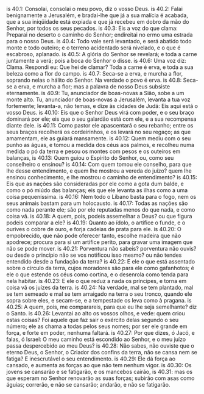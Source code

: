 is 40.1: Consolai, consolai o meu povo, diz o vosso Deus.
is 40.2: Falai benignamente a Jerusalém, e bradai-lhe que já a sua malícia é acabada, que a sua iniqüidade está expiada e que já recebeu em dobro da mão do Senhor, por todos os seus pecados.
is 40.3: Eis a voz do que clama: Preparai no deserto o caminho do Senhor; endireitai no ermo uma estrada para o nosso Deus.
is 40.4: Todo vale será levantado, e será abatido todo monte e todo outeiro; e o terreno acidentado será nivelado, e o que é escabroso, aplanado.
is 40.5: A glória do Senhor se revelará; e toda a carne juntamente a verá; pois a boca do Senhor o disse.
is 40.6: Uma voz diz: Clama. Respondi eu: Que hei de clamar? Toda a carne é erva, e toda a sua beleza como a flor do campo.
is 40.7: Seca-se a erva, e murcha a flor, soprando nelas o hálito do Senhor. Na verdade o povo é erva.
is 40.8: Seca-se a erva, e murcha a flor; mas a palavra de nosso Deus subsiste eternamente.
is 40.9: Tu, anunciador de boas-novas a Sião, sobe a um monte alto. Tu, anunciador de boas-novas a Jerusalém, levanta a tua voz fortemente; levanta-a, não temas, e dize às cidades de Judá: Eis aqui está o vosso Deus.
is 40.10: Eis que o Senhor Deus virá com poder, e o seu braço dominará por ele; eis que o seu galardão está com ele, e a sua recompensa diante dele.
is 40.11: Como pastor ele apascentará o seu rebanho; entre os seus braços recolherá os cordeirinhos, e os levará no seu regaço; as que amamentam, ele as guiará mansamente.
is 40.12: Quem mediu com o seu punho as águas, e tomou a medida dos céus aos palmos, e recolheu numa medida o pó da terra e pesou os montes com pesos e os outeiros em balanças,
is 40.13: Quem guiou o Espírito do Senhor, ou, como seu conselheiro o ensinou?
is 40.14: Com quem tomou ele conselho, para que lhe desse entendimento, e quem lhe mostrou a vereda do juízo? quem lhe ensinou conhecimento, e lhe mostrou o caminho de entendimento?
is 40.15: Eis que as nações são consideradas por ele como a gota dum balde, e como o pó miúdo das balanças; eis que ele levanta as ilhas como a uma coisa pequeníssima.
is 40.16: Nem todo o Líbano basta para o fogo, nem os seus animais bastam para um holocausto.
is 40.17: Todas as nações são como nada perante ele; são por ele reputadas menos do que nada, e como coisa vã.
is 40.18: A quem, pois, podeis assemelhar a Deus? ou que figura podeis comparar a ele?
is 40.19: Quanto ao ídolo, o artífice o funde, e o ourives o cobre de ouro, e forja cadeias de prata para ele.
is 40.20: O empobrecido, que não pode oferecer tanto, escolhe madeira que não apodrece; procura para si um artífice perito, para gravar uma imagem que não se pode mover.
is 40.21: Porventura não sabeis? porventura não ouvis? ou desde o princípio não se vos notificou isso mesmo? ou não tendes entendido desde a fundação da terra?
is 40.22: E ele o que está assentado sobre o círculo da terra, cujos moradores são para ele como gafanhotos; é ele o que estende os céus como cortina, e o desenrola como tenda para nela habitar.
is 40.23: E ele o que reduz a nada os príncipes, e torna em coisa vã os juízes da terra.
is 40.24: Na verdade, mal se tem plantado, mal se tem semeado e mal se tem arraigado na terra o seu tronco, quando ele sopra sobre eles, e secam-se, e a tempestade os leva como à pragana.
is 40.25: A quem, pois, me comparareis, para que eu lhe seja semelhante? diz o Santo.
is 40.26: Levantai ao alto os vossos olhos, e vede: quem criou estas coisas? Foi aquele que faz sair o exército delas segundo o seu número; ele as chama a todas pelos seus nomes; por ser ele grande em força, e forte em poder, nenhuma faltará.
is 40.27: Por que dizes, ó Jacó, e falas, ó Israel: O meu caminho está escondido ao Senhor, e o meu juízo passa despercebido ao meu Deus?
is 40.28: Não sabes, não ouviste que o eterno Deus, o Senhor, o Criador dos confins da terra, não se cansa nem se fatiga? E inescrutável o seu entendimento.
is 40.29: Ele dá força ao cansado, e aumenta as forças ao que não tem nenhum vigor.
is 40.30: Os jovens se cansarão e se fatigarão, e os mancebos cairão,
is 40.31: mas os que esperam no Senhor renovarão as suas forças; subirão com asas como águias; correrão, e não se cansarão; andarão, e não se fatigarão.

